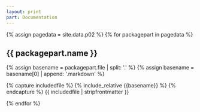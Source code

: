```yaml
---
layout: print
part: Documentation
---
```


{% assign pagedata = site.data.p02 %}
{% for packagepart in pagedata %}
## {{ packagepart.name }}
  {% assign basename = packagepart.file | split: '.' %}
  {% assign basename = basename[0] | append: '.markdown' %}

  {% capture includedfile %}
      {% include_relative {{basename}} %}
  {% endcapture %}
  {{ includedfile | stripfrontmatter }}
  
{% endfor %}
